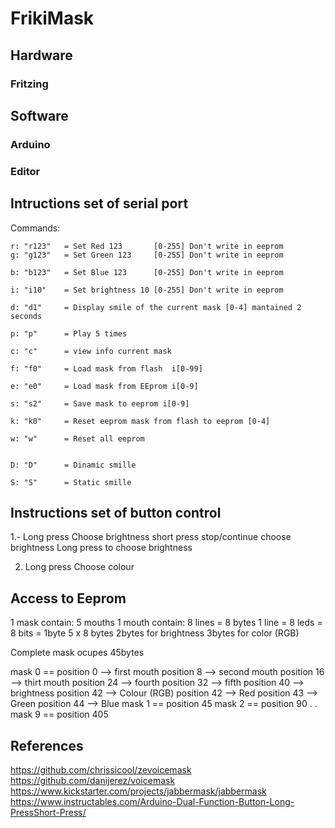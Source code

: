 # FrikiMask

## Hardware

### Fritzing

## Software

### Arduino

### Editor

## Intructions set of serial port
Commands:

	r: "r123"   = Set Red 123       [0-255] Don't write in eeprom	
	g: "g123"   = Set Green 123     [0-255] Don't write in eeprom
	
	b: "b123"   = Set Blue 123      [0-255] Don't write in eeprom

	i: "i10"    = Set brightness 10 [0-255] Don't write in eeprom

	d: "d1"     = Display smile of the current mask [0-4] mantained 2 seconds

	p: "p"      = Play 5 times

	c: "c"      = view info current mask

	f: "f0"		= Load mask from flash  i[0-99]

	e: "e0"		= Load mask from EEprom i[0-9]

	s: "s2"		= Save mask to eeprom i[0-9]

	k: "k0" 	= Reset eeprom mask from flash to eeprom [0-4]

	w: "w"		= Reset all eeprom


	D: "D"		= Dinamic smille

	S: "S"		= Static smille

## Instructions set of button control
1.- Long press
	Choose brightness
	short press stop/continue choose brightness
	Long press to choose brightness

2. Long press
	Choose colour

## Access to Eeprom
1 mask contain:
	5 mouths
		1 mouth contain:
			8 lines = 8 bytes
				1 line = 8 leds = 8 bits = 1byte
5 x 8 bytes
2bytes for brightness
3bytes for color (RGB)

Complete mask ocupes 45bytes

mask 0 == position 0  --> first mouth
		  position 8  --> second mouth
		  position 16 --> thirt mouth
		  position 24 --> fourth
		  position 32 --> fifth
		  position 40 --> brightness
		  position 42 --> Colour (RGB)
		     position 42 --> Red
		     position 43 --> Green
		     position 44 --> Blue
mask 1 == position 45
mask 2 == position 90
.
.
mask 9 == position 405

## References
https://github.com/chrissicool/zevoicemask
https://github.com/danijerez/voicemask
https://www.kickstarter.com/projects/jabbermask/jabbermask
https://www.instructables.com/Arduino-Dual-Function-Button-Long-PressShort-Press/
